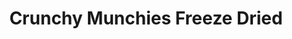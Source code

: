 ---
title: "Crunchy Munchies Freeze Dried"
url: /powers/crunchy-munchies-freeze-dried/
shop: confectionery
---